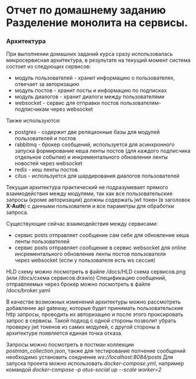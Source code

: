 # Отчет по домашнему заданию Разделение монолита на сервисы.

### Архитектура

При выполнении домашних заданий курса сразу использовалась микросервисная архитектура, в результате на текущий момент система
состоит из следующих сервисов:
- модуль пользователей - хранит информацию о пользователях, отвечает за авторизацию
- модуль постов - хранит посты и информацию по подписках
- модуль диалогов - хранит диалоги между пользователями
- websocket - сервис для отправки постов пользователям-подписчикам через websocket

Также используются:
- postgres - содержит две реляционные базы для модулей пользователей и постов
- rabbitmq - брокер сообщений, используется для асинхронного запуска формирование кеша ленты постов (для каждого подписчика отдельное событие)
и инкрементального обновления ленты новостей через websocket
- redis - кеш ленты постов
- citus - используется для шардирования диалогов пользователей

Текущая архитектура практический не подразумевает прямого взаимодействия между модулями, так как все пользовательские запросы (кроме авторизации)
должны содержать jwt токен (в заголовок **X-Auth**) с данными пользователя и все параметры для обработки запроса.

Существующие сейчас взаимодействия между сервисами:
- сервис posts отправляет сообщение сам себе для обновление кеша ленты пользователей
- сервис posts отправляет сообщение в сервис websocket для online инсрементального обновление ленты постов пользователя  
через websocket (если у пользователя есть ws сессия)

HLD схему можно посмотреть в файле /docs/HLD схема сервисов.png (или /docs/схема сервисов.drawio)
Спецификацию сообщений, отправляемых через брокер можно посмотреть в файле /docs/broker.yaml

В качестве возможных изменений архитектуры можно рассмотреть добавление api gateway, которые будет принимать пользовательские http запросы, проводить их авторизацию и после 
этого проксировать запрос в сервисы. Такой подход с одной стороны позволит убрать проверку jwt токенов из самих модулей, с другой стороны в архитектуре появляется единая точка
отказа.

Запросы можно посмотреть в постман коллекции _postman_collection.json_, также для тестирование полчение сообщений необходимо установить соеднение _ws://localhost:8084/posts_
Для запуска проекта можно использовать _docker-compose.yml_, например командой _docker-compose -p otus-social up --scale worker=2_

